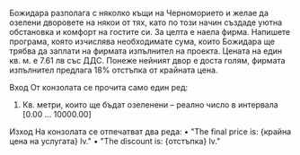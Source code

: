 Божидара разполага с няколко къщи на Черноморието и желае да озелени дворовете на някои от тях, като по този начин създаде уютна обстановка и комфорт на гостите си. За целта е наела фирма.
Напишете програма, която изчислява необходимате сума, които Божидара ще трябва да заплати на фирмата изпълнител на проекта. Цената на един кв. м. е 7.61 лв със ДДС. Понеже нейният двор е доста голям, фирмата изпълнител предлага 18% отстъпка от крайната цена.

Вход
От конзолата се прочита само един ред:
1.	Кв. метри, които ще бъдат озеленени – реално число в интервала [0.00 … 10000.00]

Изход
На конзолата се отпечатват два реда:
•	"The final price is: {крайна цена на услугата} lv."
•	"The discount is: {отстъпка} lv."
